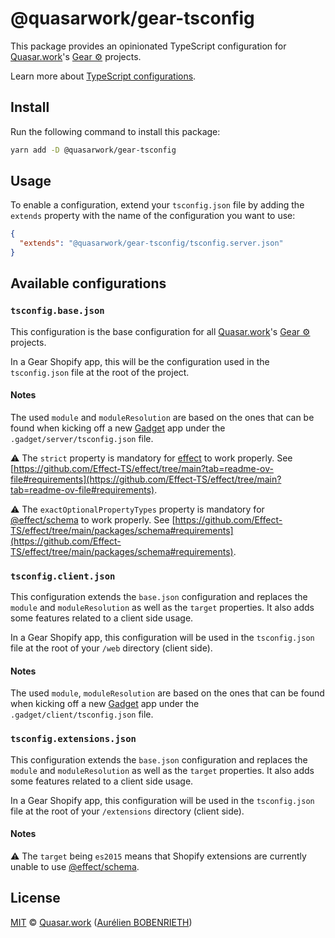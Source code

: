 # @quasarwork/gear-tsconfig

This package provides an opinionated TypeScript configuration for [Quasar.work]'s [Gear ⚙️] projects.

Learn more about [TypeScript configurations](https://www.typescriptlang.org/docs/handbook/tsconfig-json.html).

## Install

Run the following command to install this package:

```bash
yarn add -D @quasarwork/gear-tsconfig
```

## Usage

To enable a configuration, extend your `tsconfig.json` file by adding the `extends` property with the name of the configuration you want to use:

```json
{
  "extends": "@quasarwork/gear-tsconfig/tsconfig.server.json"
}
```

## Available configurations

### `tsconfig.base.json`

This configuration is the base configuration for all [Quasar.work]'s [Gear ⚙️] projects.

In a Gear Shopify app, this will be the configuration used in the `tsconfig.json` file at the root of the project.

#### Notes

The used `module` and `moduleResolution` are based on the ones that can be found when kicking off a new [Gadget] app under the `.gadget/server/tsconfig.json` file.

⚠️ The `strict` property is mandatory for [effect] to work properly. See [https://github.com/Effect-TS/effect/tree/main?tab=readme-ov-file#requirements](https://github.com/Effect-TS/effect/tree/main?tab=readme-ov-file#requirements).

⚠️ The `exactOptionalPropertyTypes` property is mandatory for [@effect/schema] to work properly. See [https://github.com/Effect-TS/effect/tree/main/packages/schema#requirements](https://github.com/Effect-TS/effect/tree/main/packages/schema#requirements).

### `tsconfig.client.json`

This configuration extends the `base.json` configuration and replaces the `module` and `moduleResolution` as well as the `target` properties. It also adds some features related to a client side usage.

In a Gear Shopify app, this configuration will be used in the `tsconfig.json` file at the root of your `/web` directory (client side).

#### Notes

The used `module`, `moduleResolution` are based on the ones that can be found when kicking off a new [Gadget] app under the `.gadget/client/tsconfig.json` file.

### `tsconfig.extensions.json`

This configuration extends the `base.json` configuration and replaces the `module` and `moduleResolution` as well as the `target` properties. It also adds some features related to a client side usage.

In a Gear Shopify app, this configuration will be used in the `tsconfig.json` file at the root of your `/extensions` directory (client side).

#### Notes

⚠️ The `target` being `es2015` means that Shopify extensions are currently unable to use [@effect/schema].

## License

[MIT] © [Quasar.work] ([Aurélien BOBENRIETH])

[Quasar.work]: https://quasar.work
[Gear ⚙️]: https://github.com/quasarwork/gear
[Gadget]: https://gadget.dev
[effect]: https://github.com/Effect-TS/effect/tree/main
[@effect/schema]: https://github.com/Effect-TS/effect/tree/main/packages/schema
[Aurélien BOBENRIETH]: https://github.com/aurelienbobernieth
[MIT]: https://github.com/quasarwork/gear/blob/main/LICENSE
